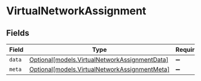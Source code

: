 # VirtualNetworkAssignment


## Fields

| Field                                                                                      | Type                                                                                       | Required                                                                                   | Description                                                                                |
| ------------------------------------------------------------------------------------------ | ------------------------------------------------------------------------------------------ | ------------------------------------------------------------------------------------------ | ------------------------------------------------------------------------------------------ |
| `data`                                                                                     | [Optional[models.VirtualNetworkAssignmentData]](../models/virtualnetworkassignmentdata.md) | :heavy_minus_sign:                                                                         | N/A                                                                                        |
| `meta`                                                                                     | [Optional[models.VirtualNetworkAssignmentMeta]](../models/virtualnetworkassignmentmeta.md) | :heavy_minus_sign:                                                                         | N/A                                                                                        |